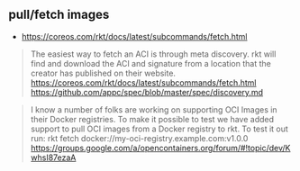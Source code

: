 ## pull/fetch images

- https://coreos.com/rkt/docs/latest/subcommands/fetch.html

> The easiest way to fetch an ACI is through meta discovery. rkt will find and download the ACI and signature from a location that the creator has published on their website.
> https://coreos.com/rkt/docs/latest/subcommands/fetch.html
> https://github.com/appc/spec/blob/master/spec/discovery.md

> I know a number of folks are working on supporting OCI Images in their
> Docker registries. To make it possible to test we have added support to pull
> OCI images from a Docker registry to rkt. To test it out run:
> rkt fetch docker://my-oci-registry.example.com:v1.0.0
> https://groups.google.com/a/opencontainers.org/forum/#!topic/dev/KwhsI87ezaA
